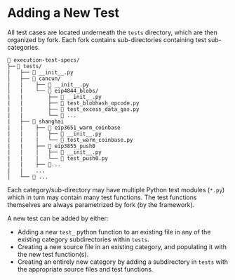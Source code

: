# Adding a New Test

All test cases are located underneath the `tests` directory, which are then organized by fork. Each fork contains sub-directories containing test sub-categories.

```text
📁 execution-test-specs/
├─╴📁 tests/
|   ├── 📄 __init__.py
│   ├── 📁 cancun/
|   |    ├── 📄 __init__.py
│   |    └── 📁 eip4844_blobs/
|   |        ├── 📄 __init__.py
|   |        ├── 📄 test_blobhash_opcode.py
|   |        ├── 📄 test_excess_data_gas.py
|   |        └── 📄 ...
|   ├── 📁 shanghai
|   |    ├── 📁 eip3651_warm_coinbase
|   |    |   ├── 📄 __init__.py
|   |    |   └── 📄 test_warm_coinbase.py
|   |    ├── 📁 eip3855_push0
|   |    |   ├── 📄 __init__.py
|   |    |   └── 📄 test_push0.py
|   |    ├── 📁...
|   |    ...
│   └── 📁 ...
```

Each category/sub-directory may have multiple Python test modules (`*.py`) which in turn may contain many test functions. The test functions themselves are always parametrized by fork (by the framework).

A new test can be added by either:

- Adding a new `test_` python function to an existing file in any of the existing category subdirectories within `tests`.
- Creating a new source file in an existing category, and populating it with the new test function(s).
- Creating an entirely new category by adding a subdirectory in `tests` with the appropriate source files and test functions.
